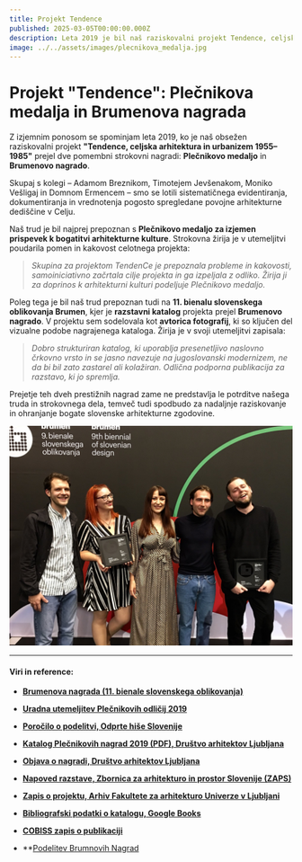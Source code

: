 ```yaml
---
title: Projekt Tendence
published: 2025-03-05T00:00:00.000Z
description: Leta 2019 je bil naš raziskovalni projekt Tendence, celjska arhitektura in urbanizem 1955–1985" ovenčan z dvojno krono, prejel je tako Plečnikovo medaljo za arhitekturni prispevek kot Brumenovo nagrado za oblikovanje kataloga. Preberite več o tem izjemnem dosežku.
image: ../../assets/images/plecnikova_medalja.jpg
---
```


# Projekt "Tendence": Plečnikova medalja in Brumenova nagrada

Z izjemnim ponosom se spominjam leta 2019, ko je naš obsežen raziskovalni projekt **"Tendence, celjska arhitektura in urbanizem 1955–1985"** prejel dve pomembni strokovni nagradi: **Plečnikovo medaljo** in **Brumenovo nagrado**.

Skupaj s kolegi – Adamom Breznikom, Timotejem Jevšenakom, Moniko Vešligaj in Domnom Ermencem – smo se lotili sistematičnega evidentiranja, dokumentiranja in vrednotenja pogosto spregledane povojne arhitekturne dediščine v Celju.

Naš trud je bil najprej prepoznan s **Plečnikovo medaljo za izjemen prispevek k bogatitvi arhitekturne kulture**. Strokovna žirija je v utemeljitvi poudarila pomen in kakovost celotnega projekta:
> *Skupina za projektom TendenCe je prepoznala probleme in kakovosti, samoiniciativno začrtala cilje projekta in ga izpeljala z odliko. Žirija ji za doprinos k arhitekturni kulturi podeljuje Plečnikovo medaljo.*

Poleg tega je bil naš trud prepoznan tudi na **11. bienalu slovenskega oblikovanja Brumen**, kjer je **razstavni katalog** projekta prejel **Brumenovo nagrado**. V projektu sem sodelovala kot **avtorica fotografij**, ki so ključen del vizualne podobe nagrajenega kataloga. Žirija je v svoji utemeljitvi zapisala:
> *Dobro strukturiran katalog, ki uporablja presenetljivo naslovno črkovno vrsto in se jasno navezuje na jugoslovanski modernizem, ne da bi bil zato zastarel ali kolažiran. Odlična podporna publikacija za razstavo, ki jo spremlja.*

Prejetje teh dveh prestižnih nagrad zame ne predstavlja le potrditve našega truda in strokovnega dela, temveč tudi spodbudo za nadaljnje raziskovanje in ohranjanje bogate slovenske arhitekturne zgodovine.

![Brumenova Nagrada](../../assets/images/tendence.jpg)

---
#### **Viri in reference:**

* **[Brumenova nagrada (11. bienale slovenskega oblikovanja)](https://brumen.awardsplatform.com/gallery/awezbbve/BoABZDrw?search=8218c74d14063637-6)**


* **[Uradna utemeljitev Plečnikovih odličij 2019](https://www.plecnikovenagrade.si/plecnikova_odlicja/tendence-celjska-arhitektura-in-urbanizem-19551985)**

* **[Poročilo o podelitvi, Odprte hiše Slovenije](https://odprtehiseslovenije.org/plecnikova-nagrada-2019-zrcalo-domaci-arhitekturni-produkciji/)**

* **[Katalog Plečnikovih nagrad 2019 (PDF), Društvo arhitektov Ljubljana](https://drustvo-dal.si/pdf/Ple.knjizica.19splet_4.pdf)**

* **[Objava o nagradi, Društvo arhitektov Ljubljana](https://drustvo-dal.si/index.php?nav=200&sel_id=2755&jezik=SL&row=104)**

* **[Napoved razstave, Zbornica za arhitekturo in prostor Slovenije (ZAPS)](https://zaps.si/dogodek/razstava-tendence-celjska-arhitektura-in-urbanizem-1955-1985/)**

* **[Zapis o projektu, Arhiv Fakultete za arhitekturo Univerze v Ljubljani](https://depo.fa.uni-lj.si/izdelek/A113)**

* **[Bibliografski podatki o katalogu, Google Books](https://books.google.si/books/about/Tendence.html?id=5HlEwAEACAAJ&redir_esc=y)**

* **[COBISS zapis o publikaciji](https://plus.cobiss.net/cobiss/si/sl/bib/sikce-1/299242752)**

* **[Podelitev Brumnovih Nagrad](https://www.facebook.com/photo.php?fbid=2326221414356575&id=2050334845278568&set=a.2054611238184262)
